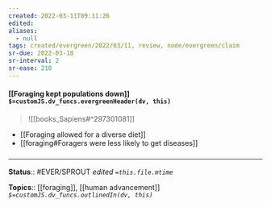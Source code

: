 ```yaml
---
created: 2022-03-11T09:11:26 
edited: 
aliases:
  - null
tags: created/evergreen/2022/03/11, review, node/evergreen/claim
sr-due: 2022-03-18
sr-interval: 2
sr-ease: 210
---
```


#### [[Foraging kept populations down]] `$=customJS.dv_funcs.evergreenHeader(dv, this)`

> ![[books_Sapiens#^297301081]]

 - [[Foraging allowed for a diverse diet]]
 - [[foraging#Foragers were less likely to get diseases]]
### <hr class="footnote"/>

**Status**:: #EVER/SPROUT
*edited `=this.file.mtime`*

**Topics**:: [[foraging]], [[human advancement]]
*`$=customJS.dv_funcs.outlinedIn(dv, this)`*
